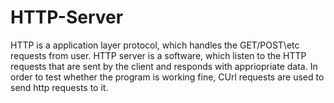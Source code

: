 # HTTP-Server
HTTP is a application layer protocol, which handles the GET/POST\etc requests from user.
HTTP server is a software, which listen to the HTTP requests that are sent by the client and responds with appriopriate data.
In order to test whether the program is working fine, CUrl requests are used to send http requests to it.
